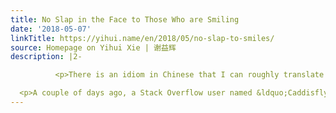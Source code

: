 ```yaml
---
title: No Slap in the Face to Those Who are Smiling
date: '2018-05-07'
linkTitle: https://yihui.name/en/2018/05/no-slap-to-smiles/
source: Homepage on Yihui Xie | 谢益辉
description: |2-

          <p>There is an idiom in Chinese that I can roughly translate as &ldquo;You shall not slap a person in the face when he is smiling at you&rdquo;. This means if a person is showing a positive attitude, you&rsquo;d better forgive him even if he has made a mistake.</p>

  <p>A couple of days ago, a Stack Overflow user named &ldquo;Caddisfly&rdquo; wrote his/her (hard to guess the gender from this nickname) first post on Stack Overflow titled <a href="https://stackoverflow.com/q/50164548/55967
---
```

